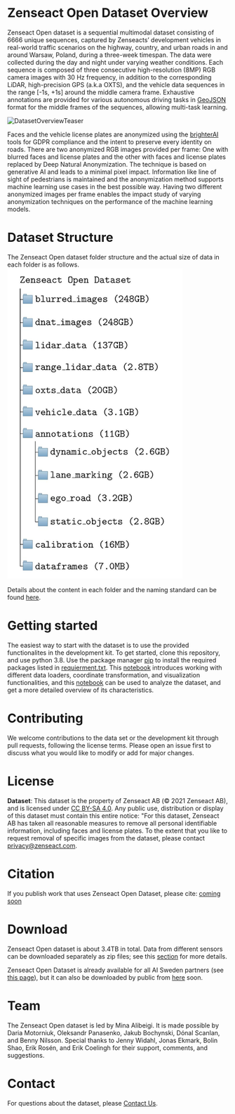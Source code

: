 # Zenseact Open Dataset Overview

Zenseact Open dataset is a sequential multimodal dataset consisting of 6666 unique sequences, captured by Zenseacts’ development vehicles in real-world traffic scenarios on the highway, country, and urban roads in and around Warsaw, Poland, during a three-week timespan. The data were collected during the day and night under varying weather conditions.
Each sequence is composed of three consecutive high-resolution (8MP) RGB camera images with 30 Hz frequency, in addition to the corresponding LiDAR, high-precision GPS (a.k.a OXTS), and the vehicle data sequences in the range [-1s, +1s] around the middle camera frame. Exhaustive annotations are provided for various autonomous driving tasks in [GeoJSON](https://geojson.org/) format for the middle frames of the sequences, allowing multi-task learning.

![DatasetOverviewTeaser](/assets/dataset_teaser.png)

Faces and the vehicle license plates are anonymized using the [brighterAI](https://brighter.ai/) tools for GDPR compliance and the intent to preserve every identity on roads. There are two anonymized RGB images provided per frame: One with blurred faces and license plates and the other with faces and license plates replaced by Deep Natural Anonymization. The technique is based on generative AI and leads to a minimal pixel impact. Information like line of sight of pedestrians is maintained and the anonymization method supports machine learning use cases in the best possible way. Having two different anonymized images per frame enables the impact study of varying anonymization techniques on the performance of the machine learning models.
 
# Dataset Structure
The Zenseact Open dataset folder structure and the actual size of data in each folder is as follows.
[<img src="/assets/dataset_structure_graphical_condense.jpeg" width="400"/>](image.png)

Details about the content in each folder and the naming standard can be found [here](/assets/dataset_structure_details.jpeg).
# Getting started
The easiest way to start with the dataset is to use the provided functionalites in the development kit.
To get started, clone this repository, and use python 3.8.
Use the package manager [pip](https://pip.pypa.io/en/stable/#) to install the required packages listed in [requierment.txt](./requirements.txt).
This [notebook](./devkit_tutorial.ipynb) introduces working with different data loaders, coordinate transformation, and visualization functionalities, and this [notebook](./dataset_analysis.ipynb) can be used to analyze the dataset, and get a more detailed overview of its characteristics.
# Contributing
We welcome contributions to the data set or the development kit through pull requests, following the license terms. Please open an issue first to discuss what you would like to modify or add for major changes.

# License
**Dataset**: This dataset is the property of Zenseact AB (© 2021 Zenseact AB), and is licensed under [CC BY-SA 4.0](https://creativecommons.org/licenses/by-sa/4.0/). Any public use, distribution or display of this dataset must contain this entire notice:
"For this dataset, Zenseact AB has taken all reasonable measures to remove all personal identifiable information, including faces and license plates. To the extent that you like to request removal of specific images from the dataset, please contact [privacy@zenseact.com](mailto:privacy@zenseact.com).

# Citation
If you publish work that uses Zenseact Open Dataset, please cite: [coming soon]()

# Download
Zenseact Open dataset is about 3.4TB in total.
Data from different sensors can be downloaded separately as zip files; see this [section](#dataset-structure) for more details.

Zenseact Open Dataset is already available for all AI Sweden partners (see [this page](https://www.ai.se/en/data-factory/datasets/data-factory-datasets/zenseact-open-dataset)), but it can also be downloaded by public from [here]() soon.

# Team
The Zenseact Open dataset is led by Mina Alibeigi. It is made possible by Daria Motorniuk, Oleksandr Panasenko, Jakub Bochynski, Dónal Scanlan, and Benny Nilsson. Special thanks to Jenny Widahl, Jonas Ekmark, Bolin Shao, Erik Rosén, and Erik Coelingh for their support, comments, and suggestions.

# Contact
For questions about the dataset, please [Contact Us](mailto:opendataset@zenseact.com).
